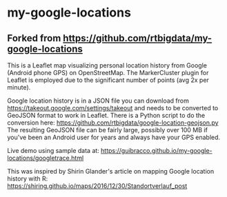# my-google-locations

## Forked from https://github.com/rtbigdata/my-google-locations

This is a Leaflet map visualizing personal location history from Google (Android phone GPS) on OpenStreetMap.  The MarkerCluster plugin for Leaflet is employed due to the significant number of points (avg 2x per minute).

Google location history is in a JSON file you can download from https://takeout.google.com/settings/takeout and needs to be converted to GeoJSON format to work in Leaflet.  There is a Python script to do the conversion here: https://github.com/rtbigdata/google-location-geojson.py  The resulting GeoJSON file can be fairly large, possibly over 100 MB if you've been an Android user for years and always have your GPS enabled.

Live demo using sample data at: https://guibracco.github.io/my-google-locations/googletrace.html

This was inspired by Shirin Glander's article on mapping Google location history with R: https://shiring.github.io/maps/2016/12/30/Standortverlauf_post
